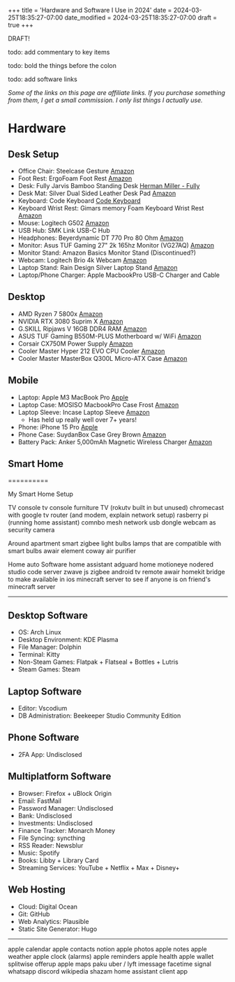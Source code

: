 +++
title = 'Hardware and Software I Use in 2024'
date = 2024-03-25T18:35:27-07:00
date_modified = 2024-03-25T18:35:27-07:00
draft = true
+++

DRAFT!

todo: add commentary to key items

todo: bold the things before the colon

todo: add software links

*Some of the links on this page are affiliate links. If you purchase something from them, I get a small commission. I only list things I actually use.*

# Hardware

## Desk Setup

- Office Chair: Steelcase Gesture [Amazon](https://www.amazon.com/Steelcase-442A40-5S25-Gesture-Graphite/dp/B016OIF2JU?dib=eyJ2IjoiMSJ9.eOtoDZVwar3G4EVPju5_QMJbim99hgz9D0La0E8PNZvB9uPQcg0iG5srYj-pjnBZ08Z0DwCVrWzKMqB0eHPrA5cipkHKNbqzif0M6Z5jgc071-soTOZkFfur3p98ZE6hvFoUGQCbmbSmYGucLHVcoH5sNmaa2ZfT1X3pXsNhz8ixcqssmoRTGEZdVv_73iVBXhOCnGPN4nH6ee4dvxmWeQ5Ysx0ylY9PMshtbedgOLGygr-r_7aMW7yDzndQvYkRc72rcRLNZhhPzJVIvbpGtIANSA6-2a_jEBlk4knbAoI.flwKJD5C6wWP-TcQHut2Zf9N2TvepQ4drLoF7eCrOIU&dib_tag=se&keywords=steelcase%2Bgesture&qid=1711343035&sr=8-5&th=1&linkCode=sl1&tag=mpeyton0e-20&linkId=4c98ed443b32456bb9753923ebbc6f20&language=en_US&ref_=as_li_ss_tl)
- Foot Rest: ErgoFoam Foot Rest [Amazon](https://amzn.to/3VxIQNz)
- Desk: Fully Jarvis Bamboo Standing Desk [Herman Miller - Fully](https://store.hermanmiller.com/standing-desks/jarvis-bamboo-standing-desk/2542428.html?lang=en_US)
- Desk Mat: Silver Dual Sided Leather Desk Pad [Amazon](https://amzn.to/43zzTFK)
- Keyboard: Code Keyboard [Code Keyboard](https://codekeyboards.com/)
- Keyboard Wrist Rest: Gimars memory Foam Keyboard Wrist Rest [Amazon](https://amzn.to/4cyy6Vt)
- Mouse: Logitech G502 [Amazon](https://amzn.to/3ITnHpM)
- USB Hub: SMK Link USB-C Hub
- Headphones: Beyerdynamic DT 770 Pro 80 Ohm [Amazon](https://amzn.to/3TPJJzX)
- Monitor: Asus TUF Gaming 27" 2k 165hz Monitor (VG27AQ) [Amazon](https://amzn.to/3TSgBrT)
- Monitor Stand: Amazon Basics Monitor Stand (Discontinued?)
- Webcam: Logitech Brio 4k Webcam [Amazon](https://amzn.to/49a6yml)
- Laptop Stand: Rain Design Silver Laptop Stand [Amazon](https://amzn.to/3vAUA7k)
- Laptop/Phone Charger: Apple MacbookPro USB-C Charger and Cable

## Desktop

- AMD Ryzen 7 5800x [Amazon](https://amzn.to/43yIzfx)
- NVIDIA RTX 3080 Suprim X [Amazon](https://amzn.to/3xb4NrP)
- G.SKILL Ripjaws V 16GB DDR4 RAM [Amazon](https://amzn.to/3TzeaZX)
- ASUS TUF Gaming B550M-PLUS Motherboard w/ WiFi [Amazon](https://amzn.to/3TuZCdF)
- Corsair CX750M Power Supply [Amazon](https://amzn.to/3PzOET6)
- Cooler Master Hyper 212 EVO CPU Cooler [Amazon](https://amzn.to/3PBOH0v)
- Cooler Master MasterBox Q300L Micro-ATX Case [Amazon](https://amzn.to/3TQtfaE)

## Mobile

- Laptop: Apple M3 MacBook Pro [Apple](https://www.apple.com/shop/buy-mac/macbook-pro)
- Laptop Case: MOSISO MacbookPro Case Frost [Amazon](https://amzn.to/3xivyKH)
- Laptop Sleeve: Incase Laptop Sleeve [Amazon](https://amzn.to/3TNg7mL)
  - Has held up really well over 7+ years!
- Phone: iPhone 15 Pro [Apple](https://www.apple.com/shop/buy-iphone/iphone-15-pro)
- Phone Case: SuydanBox Case Grey Brown [Amazon](https://amzn.to/3TzjTP8)
- Battery Pack: Anker 5,000mAh Magnetic Wireless Charger [Amazon](https://amzn.to/3IPujoY)

## Smart Home

==========

My Smart Home Setup

TV console
tv console furniture
TV (rokutv built in but unused)
chromecast with google tv
router (and modem, explain network setup)
rasberry pi (running home assistant)
comnbo mesh network usb dongle
webcam as security camera

Around apartment
smart zigbee light bulbs
lamps that are compatible with smart bulbs
awair element
coway air purifier

Home auto Software
home assistant
adguard home
motioneye
nodered
studio code server
zwave js
zigbee
android tv remote
awair
homekit bridge to make available in ios
minecraft server to see if anyone is on friend's minecraft server

-----

## Desktop Software
- OS: Arch Linux
- Desktop Environment: KDE Plasma
- File Manager: Dolphin
- Terminal: Kitty
- Non-Steam Games: Flatpak + Flatseal + Bottles + Lutris
- Steam Games: Steam

## Laptop Software

- Editor: Vscodium
- DB Administration: Beekeeper Studio Community Edition

## Phone Software

- 2FA App: Undisclosed

## Multiplatform Software

- Browser: Firefox + uBlock Origin
- Email: FastMail
- Password Manager: Undisclosed
- Bank: Undisclosed
- Investments: Undisclosed
- Finance Tracker: Monarch Money
- File Syncing: syncthing
- RSS Reader: Newsblur
- Music: Spotify
- Books: Libby + Library Card
- Streaming Services: YouTube + Netflix + Max + Disney+

## Web Hosting

- Cloud: Digital Ocean
- Git: GitHub
- Web Analytics: Plausible
- Static Site Generator: Hugo

-----

apple calendar
apple contacts
notion
apple photos
apple notes
apple weather
apple clock (alarms)
apple reminders
apple health
apple wallet
splitwise
offerup
apple maps
paku
uber / lyft
imessage
facetime
signal
whatsapp
discord
wikipedia
shazam
home assistant client app

